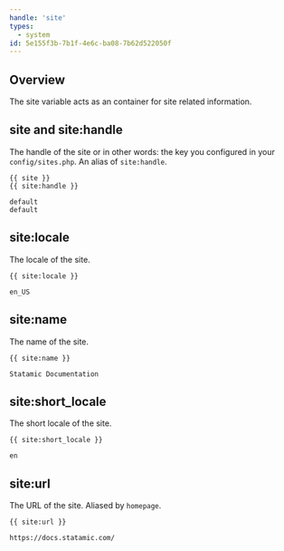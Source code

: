 ```yaml
---
handle: 'site'
types:
  - system
id: 5e155f3b-7b1f-4e6c-ba08-7b62d522050f
---
```

## Overview

The site variable acts as an container for site related information.

## site and site:handle

The handle of the site or in other words: the key you configured in your `config/sites.php`. An alias of `site:handle`.

```
{{ site }}
{{ site:handle }}
```

``` .language-output
default
default
```

## site:locale

The locale of the site.

```
{{ site:locale }}
```

``` .language-output
en_US
```

## site:name

The name of the site.

```
{{ site:name }}
```

``` .language-output
Statamic Documentation
```

## site:short_locale

The short locale of the site.

```
{{ site:short_locale }}
```

``` .language-output
en
```

## site:url

The URL of the site. Aliased by `homepage`.

```
{{ site:url }}
```

``` .language-output
https://docs.statamic.com/
```
